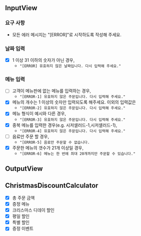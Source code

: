 
## InputView

### 요구 사항
- 모든 에러 메시지는 "[ERROR]"로 시작하도록 작성해 주세요.


### **날짜 입력**
- [X] 1 이상 31 이하의 숫자가 아닌 경우, 
  - `"[ERROR] 유효하지 않은 날짜입니다. 다시 입력해 주세요."`


### **메뉴 입력**
- [ ] 고객이 메뉴판에 없는 메뉴를 입력하는 경우, 
  - `"[ERROR-1] 유효하지 않은 주문입니다. 다시 입력해 주세요."`
- [x] 메뉴의 개수는 1 이상의 숫자만 입력되도록 해주세요. 이외의 입력값은 
  - `"[ERROR-2] 유효하지 않은 주문입니다. 다시 입력해 주세요."`
- [x] 메뉴 형식이 예시와 다른 경우, 
  - `"[ERROR-3] 유효하지 않은 주문입니다. 다시 입력해 주세요."`
- [x] 중복 메뉴를 입력한 경우(e.g. 시저샐러드-1,시저샐러드-1), 
  - `"[ERROR-4] 유효하지 않은 주문입니다. 다시 입력해 주세요."`
- [ ] 음료만 주문 할 경우,
  - `"[ERROR-5] 음료만 주문할 수 없습니다.`
- [x] 주문한 메뉴의 갯수가 21개 이상일 경우,
  - `"[ERROR-6] 메뉴는 한 번에 최대 20개까지만 주문할 수 있습니다."`
        


## OutputView


## ChristmasDiscountCalculator
- [x] 총 주문 금액
- [x] 증정 메뉴
- [x] 크리스마스 디데이 할인
- [x] 평일 할인
- [x] 특별 할인
- [x] 증정 이벤트